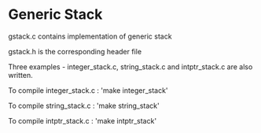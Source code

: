 # Generic Stack 
gstack.c contains implementation of generic stack

gstack.h is the corresponding header file

Three examples - integer_stack.c, string_stack.c and intptr_stack.c are also written.

To compile integer_stack.c : 'make integer_stack'

To compile string_stack.c : 'make string_stack'

To compile intptr_stack.c : 'make intptr_stack'
